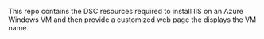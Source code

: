 This repo contains the DSC resources required to install IIS on an Azure Windows VM and then provide a customized web page
the displays the VM name.
